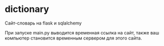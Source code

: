 # dictionary
Сайт-словарь на flask и sqlalchemy

При запуске main.py выводится временная ссылка на сайт, также ваш компьютер становится временным сервером для этого сайта.
